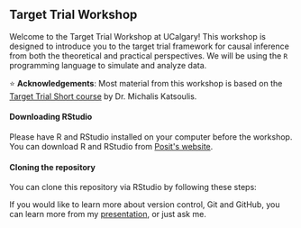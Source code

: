 ## Target Trial Workshop

Welcome to the Target Trial Workshop at UCalgary! This workshop is designed to introduce you to the target trial framework for causal inference from both the theoretical and practical perspectives. We will be using the `R` programming language to simulate and analyze data.

⭐ **Acknowledgements**: Most material from this workshop is based on the [Target Trial Short course](https://github.com/bldestavola/TTE-Short-Course) by Dr. Michalis Katsoulis.

#### Downloading RStudio

Please have R and RStudio installed on your computer before the workshop. You can download R and RStudio from [Posit's website](https://posit.co/download/rstudio-desktop/).

#### Cloning the repository

You can clone this repository via RStudio by following these steps:

If you would like to learn more about version control, Git and GitHub, you can learn more from my [presentation](https://docs.google.com/presentation/d/1bRzyNSGUGTeDwYJ-wLkjOH3SkMZtR5BzYA1b48rjBMI/edit?usp=sharing), or just ask me.
